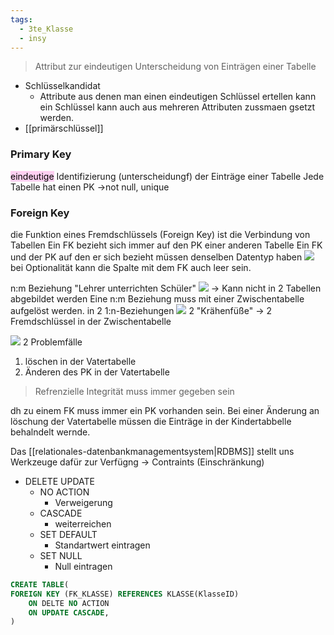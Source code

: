 ```yaml
---
tags:
  - 3te_Klasse
  - insy
---
```

> Attribut zur eindeutigen Unterscheidung von Einträgen einer Tabelle

- Schlüsselkandidat
	- Attribute aus denen man einen eindeutigen Schlüssel ertellen kann ein Schlüssel kann auch aus mehreren Attributen zussmaen gsetzt werden. 
- [[primärschlüssel]]

### Primary Key

<mark style="background: #FFB8EBA6;">eindeutige</mark> Identifizierung (unterscheidungf) der Einträge einer Tabelle
Jede Tabelle hat einen PK →not null, unique
### Foreign Key

die Funktion eines Fremdschlüssels (Foreign Key) ist die Verbindung von Tabellen
Ein FK bezieht sich immer auf den PK einer anderen Tabelle
Ein FK und der PK auf den er sich bezieht müssen denselben  Datentyp haben
![](Schlüssel%2027-11-2024-45.excalidraw.svg)
bei Optionalität kann die Spalte mit dem FK auch leer sein.

n:m Beziehung
"Lehrer unterrichten Schüler"
![](Schlüssel%2027-11-2024-58.excalidraw.svg)
→ Kann nicht in 2 Tabellen abgebildet werden
Eine n:m Beziehung muss mit einer Zwischentabelle aufgelöst werden.
in 2 1:n-Beziehungen
![](Schlüssel%2027-11-2024-47.excalidraw.svg)
2 "Krähenfüße" → 2 Fremdschlüssel in der Zwischentabelle

![](Schlüssel%2011-12-2024-59.excalidraw.svg)
2 Problemfälle
1. löschen in der Vatertabelle
2. Änderen des PK in der Vatertabelle

> Refrenzielle Integrität muss immer gegeben sein

dh  zu einem FK muss immer ein PK vorhanden sein.
Bei einer Änderung an löschung der Vatertabelle müssen die Einträge in der Kindertabbelle behalndelt wernde.

Das [[relationales-datenbankmanagementsystem|RDBMS]] stellt uns Werkzeuge dafür zur Verfügng
→ Contraints (Einschränkung)

- DELETE UPDATE
	- NO ACTION
		- Verweigerung
	- CASCADE
		- weiterreichen
	- SET DEFAULT
		- Standartwert eintragen
	- SET NULL
		- Null eintragen

```sql
CREATE TABLE(
FOREIGN KEY (FK_KLASSE) REFERENCES KLASSE(KlasseID)
	ON DELTE NO ACTION
	ON UPDATE CASCADE,
)
```